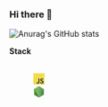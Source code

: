 ### Hi there 👋

![Anurag's GitHub stats](https://github-readme-stats.vercel.app/api?username=axel77g&count_private=true&theme=github_dark&show_icons=true)

**Stack**  

<code>
      <img
      src="https://raw.githubusercontent.com/github/explore/80688e429a7d4ef2fca1e82350fe8e3517d3494d/topics/javascript/javascript.png" 
      width="20"
      height="20"
      />
      <img
      src="https://raw.githubusercontent.com/github/explore/80688e429a7d4ef2fca1e82350fe8e3517d3494d/topics/nodejs/nodejs.png" 
      width="20"
      height="20"
      />
</code>
